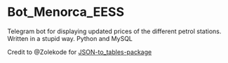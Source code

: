 # Bot_Menorca_EESS
Telegram bot for displaying updated prices of the different petrol stations. Written in a stupid way. 
Python and MySQL

Credit to @Zolekode for [JSON-to_tables-package](https://github.com/zolekode/json-to-tables)
